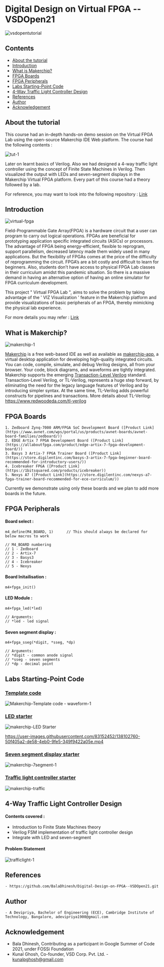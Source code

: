 # Digital Design on Virtual FPGA -- VSDOpen21

![vsdopentutorial](https://user-images.githubusercontent.com/80625515/137896513-0cc9dace-0454-43a7-be28-a6ce883cf631.png)


## Contents

- [About the tutorial](#about-the-tutorial)
- [Introduction](#introduction)
- [What is Makerchip?](#what-is-makerchip?)
- [FPGA Boards](#fpga-boards)
- [FPGA Peripherals](#fpga-peripherals)
- [Labs Starting-Point Code](#Labs-Starting-Point-Code)
- [4-Way Traffic Light Controller Design](#4-way-traffic-light-controller-design)
- [References](#references)
- [Author](#author)
- [Acknowledgement](#acknowledgement)


## About the tutorial 

This course had an in-depth hands-on demo session on the Virtual FPGA Lab using the open-source Makerchip IDE Web platform. 
The course had the following contents : 

![tut-1](https://user-images.githubusercontent.com/83152452/138092623-2bbfd083-44a0-45de-8fa2-c7a91c7ddb66.png)

Later on learnt basics of Verilog.
Also we had designed a 4-way traffic light controller using the concept of Finite State Machines in Verilog. 
Then visualized the output with LEDs and seven-segment displays in the Makerchip Virtual FPGA platform. 
Every part of this course had a theory followed by a lab.

For reference, you may want to look into the following repository : [Link](https://github.com/BalaDhinesh/Virtual-FPGA-Lab)


## Introduction

![virtual-fpga](https://user-images.githubusercontent.com/83152452/138095497-fa1a7cfd-2240-479d-86fe-cd493b258625.png)

Field-Programmable Gate Array(FPGA) is a hardware circuit that a user can program to carry out logical operations. FPGAs are beneficial for prototyping application specific 
integrated circuits (ASICs) or processors. The advantage of FPGA being energy-efficient, flexible to reprogram, support parallelism, decreased latency made them widely used 
in many applications. But the flexibility of FPGAs comes at the price of the difficulty of reprogramming the circuit. FPGA’s are a bit costly and difficult to learn for 
beginners. Also, students don’t have access to physical FPGA Lab classes in their curriculum amidst this pandemic situation. 
So there is a massive demand in having an alternative option of having an online simulator for FPGA curriculum development. 

This project " Virtual FPGA Lab ", aims to solve the problem by taking advantage of the ' VIZ Visualization ' feature in the Makerchip platform and provide visualizations 
of basic peripherals of an FPGA, thereby mimicking the physical lab experience.

For more details you may refer : [Link](https://medium.com/@m.baladhinesh/fpgas-in-your-browser-bb92be1c1fa3)


## What is Makerchip?

![makerchip-1](https://user-images.githubusercontent.com/83152452/138096706-c0928bea-2987-4d3a-8e90-467df12d4cee.png)

[Makerchip](http://makerchip.com/) is a free web-based IDE as well as available as [makerchip-app](https://pypi.org/project/makerchip-app/), a virtual desktop application 
for developing high-quality integrated circuits. You can code, compile, simulate, and debug Verilog designs, all from your browser. Your code, block diagrams, 
and waveforms are tightly integrated. Makerchip supports the emerging [Transaction-Level Verilog](http://tl-x.org/) standard. Transaction-Level Verilog, or TL-Verilog, 
represents a huge step forward, by eliminating the need for the legacy language features of Verilog and by introducing simpler syntax. At the same time, TL-Verilog adds 
powerful constructs for pipelines and transactions. 
More details about TL-Verilog: https://www.redwoodeda.com/tl-verilog


## FPGA Boards 

```
1. Zedboard Zynq-7000 ARM/FPGA SoC Development Board ([Product Link](https://www.avnet.com/wps/portal/us/products/avnet-boards/avnet-board-families/zedboard/))
2. EDGE Artix 7 FPGA Development Board ([Product Link](https://allaboutfpga.com/product/edge-artix-7-fpga-development-board/))
3. Basys 3 Artix-7 FPGA Trainer Board ([Product Link](https://store.digilentinc.com/basys-3-artix-7-fpga-beginner-board-recommended-for-introductory-users/)) 
4. Icebreaker FPGA ([Product Link](https://1bitsquared.com/products/icebreaker))
5. Nexys A7 ([Product Link](https://store.digilentinc.com/nexys-a7-fpga-trainer-board-recommended-for-ece-curriculum/))
```
Currently we demonstrate using only these boards and we plan to add more boards in the future.


## FPGA Peripherals

#### Board select :

```
m4_define(M4_BOARD, 1)      // This should always be declared for below macros to work

// M4_BOARD numbering
// 1 - Zedboard
// 2 - Artix-7
// 3 - Basys3
// 4 - Icebreaker
// 5 - Nexys
```

#### Board Initailisation :

```
m4+fpga_init()
```

#### LED Module :

```
m4+fpga_led(*led)

// Arguments:
// *led - led signal
```
#### Seven segment display :

```
m4+fpga_sseg(*digit, *sseg, *dp)

// Arguments:
// *digit - common anode signal
// *sseg - seven segments
// *dp - decimal point
```


## Labs Starting-Point Code

### [Template code](https://makerchip.com/sandbox/0zpfRhJYm/0wjhRzo)

![Makerchip-Template code - waveform-1](https://user-images.githubusercontent.com/83152452/138099947-428bb62c-f594-4ba9-9905-d8f6c3d1a924.png)


### [LED starter](https://makerchip.com/sandbox/0v2fWhWqR/0KOhrvN)

![makerchip-LED Starter](https://user-images.githubusercontent.com/83152452/138099961-2249f5a9-3cfd-48e7-96f2-5d703b9eb6bd.png)

https://user-images.githubusercontent.com/83152452/138102760-50f405a2-de58-4eb0-9fe5-349f9422a05e.mp4


### [Seven segment display starter](https://makerchip.com/sandbox/0v2fWhWqR/0Elh6Jx)

![makerchip-7segment-1](https://user-images.githubusercontent.com/83152452/138099971-2d6c7ad5-19e5-4b2a-87fa-25d4c807c8d3.png)


### [Traffic light controller starter](https://makerchip.com/sandbox/0v2fWhWqR/0JZhQm2)

![makerchip-traffic](https://user-images.githubusercontent.com/83152452/138100399-e4a73391-ba59-4ccb-b69c-4d21b250be5a.png)

## 4-Way Traffic Light Controller Design

#### Contents covered :
  
- Introduction to Finite State Machines theory
- Verilog FSM implementation of traffic light controller design
- Integrate with LED and seven-segment

#### Problem Statement

![trafficlight-1](https://user-images.githubusercontent.com/83152452/138100881-8909c2eb-2e19-4442-9d50-15916bee850a.png)


## References

```
- https://github.com/BalaDhinesh/Digital-Design-on-FPGA--VSDOpen21.git
```

## Author

```
- A Devipriya, Bachelor of Engineering (ECE), Cambridge Institute of Technology, Bangalore, adevipriya1900@gmail.com
```

## Acknowledgement

- Bala Dhinesh, Contributing as a participant in Google Summer of Code 2021, under FOSSi Foundation
- Kunal Ghosh, Co-founder, VSD Corp. Pvt. Ltd. - kunalpghosh@gmail.com
